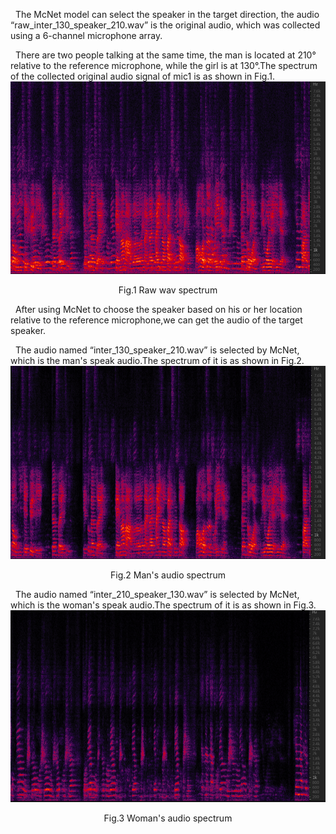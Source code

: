   &nbsp; The McNet model can select  the speaker in the target direction, the audio “raw_inter_130_speaker_210.wav” is the original audio, which was collected using a 6-channel microphone array.<br>

  &nbsp; There are two people talking at the same time, the man is located at 210° relative to the reference microphone, while the girl is at 130°.The spectrum of the collected original audio
signal of mic1 is as shown in Fig.1.
![Fig.1 Raw wav spectrum](raw.png)
<p align="center">
Fig.1 Raw wav spectrum
</p>

&nbsp; After using McNet to choose the speaker based on his or her location relative to the reference microphone,we can get the audio of the target speaker.<br>


&nbsp; The audio named “inter_130_speaker_210.wav”  is selected by McNet, which is the man's speak audio.The spectrum of it is as shown in Fig.2.
![Fig.2 Man's audio spectrum](man.png)
<p align="center">
Fig.2 Man's audio spectrum
</p>


&nbsp; The audio named “inter_210_speaker_130.wav”  is selected by McNet, which is the woman's speak audio.The spectrum of it is as shown in Fig.3.
![Fig.3 Woman's audio spectrum](woman.png)
<p align="center">
Fig.3 Woman's audio spectrum
</p>











 
